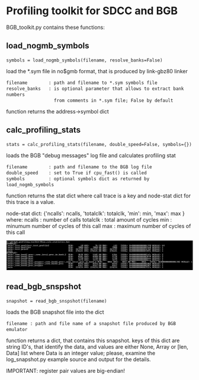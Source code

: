 Profiling toolkit for SDCC and BGB
==================================

BGB_toolkit.py contains these functions:

load_nogmb_symbols
------------------

    symbols = load_nogmb_symbols(filename, resolve_banks=False)

load the *.sym file in no$gmb format, that is produced by link-gbz80 linker

    filename        : path and filename to *.sym symbols file
    resolve_banks   : is optional parameter that allows to extract bank numbers 
                      from comments in *.sym file; False by default

function returns the address->symbol dict

calc_profiling_stats
--------------------

    stats = calc_profiling_stats(filename, double_speed=False, symbols={})

loads the BGB "debug messages" log file and calculates profiling stat

    filename        : path and filename to the BGB log file
    double_speed    : set to True if cpu_fast() is called
    symbols         : optional symbols dict as returned by load_nogmb_symbols

function returns the stat dict where call trace is a key and node-stat dict for this trace is a value.

node-stat dict:
    {'ncalls': ncalls, 'totalclk': totalclk, 'min': min, 'max': max }
where: 
    ncalls      : number of calls
    totalclk    : total amount of cycles
    min         : minumum number of cycles of this call
    max         : maximum number of cycles of this call

![statistics](/screenshot.png)

read_bgb_snspshot
-----------------

    snapshot = read_bgb_snspshot(filename)

loads the BGB snapshot file into the dict

    filename : path and file name of a snapshot file produced by BGB emulator

function returns a dict, that contains this snapshot. keys of this dict are string ID's, that identify the data, and
values are either None, Array or [len, Data] list where Data is an integer value; please, examine the log_snapshot.py
example source and output for the details.

IMPORTANT: register pair values are big-endian!
